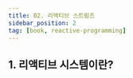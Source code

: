 ```yaml
---
title: 02. 리액티브 스트림즈
sidebar_position: 2
tag: [book, reactive-programming]
---
```

## 1. 리액티브 시스템이란?
